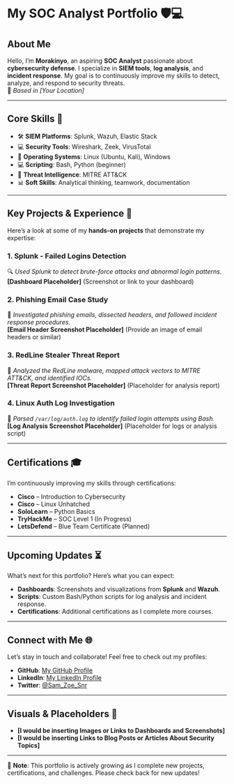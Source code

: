 # My SOC Analyst Portfolio 🛡️💻

## About Me
Hello, I’m **Morakinyo**, an aspiring **SOC Analyst** passionate about **cybersecurity defense**. I specialize in **SIEM tools**, **log analysis**, and **incident response**. My goal is to continuously improve my skills to detect, analyze, and respond to security threats.  
📍 *Based in [Your Location]*

---

## Core Skills 🧰
- 🛠️ **SIEM Platforms**: Splunk, Wazuh, Elastic Stack  
- 💻 **Security Tools**: Wireshark, Zeek, VirusTotal  
- 🐧 **Operating Systems**: Linux (Ubuntu, Kali), Windows  
- 💻 **Scripting**: Bash, Python (beginner)  
- 🧠 **Threat Intelligence**: MITRE ATT&CK  
- 📊 **Soft Skills**: Analytical thinking, teamwork, documentation

---

## Key Projects & Experience 📂
Here’s a look at some of my **hands-on projects** that demonstrate my expertise:

### **1. Splunk - Failed Logins Detection**  
🔍 *Used Splunk to detect brute-force attacks and abnormal login patterns.*  
**[Dashboard Placeholder]** (Screenshot or link to your dashboard)  

### **2. Phishing Email Case Study**  
📧 *Investigated phishing emails, dissected headers, and followed incident response procedures.*  
**[Email Header Screenshot Placeholder]** (Provide an image of email headers or similar)

### **3. RedLine Stealer Threat Report**  
🦠 *Analyzed the RedLine malware, mapped attack vectors to MITRE ATT&CK, and identified IOCs.*  
**[Threat Report Screenshot Placeholder]** (Placeholder for analysis report)

### **4. Linux Auth Log Investigation**  
📜 *Parsed `/var/log/auth.log` to identify failed login attempts using Bash.*  
**[Log Analysis Screenshot Placeholder]** (Placeholder for logs or analysis script)

---

## Certifications 🎓
I’m continuously improving my skills through certifications:

- **Cisco** – Introduction to Cybersecurity  
- **Cisco** – Linux Unhatched  
- **SoloLearn** – Python Basics  
- **TryHackMe** – SOC Level 1 (In Progress)  
- **LetsDefend** – Blue Team Certificate (Planned)

---

## Upcoming Updates ⏳
What’s next for this portfolio? Here’s what you can expect:
- **Dashboards**: Screenshots and visualizations from **Splunk** and **Wazuh**.  
- **Scripts**: Custom Bash/Python scripts for log analysis and incident response.  
- **Certifications**: Additional certifications as I complete more courses.

---

## Connect with Me 🌐
Let’s stay in touch and collaborate! Feel free to check out my profiles:

- **GitHub**: [My GitHub Profile](https://github.com/YourUsername)  
- **LinkedIn**: [My LinkedIn Profile](https://www.linkedin.com/in/yourprofile)  
- **Twitter**: [@Sam_Zoe_Snr](https://twitter.com/Sam_Zoe_Snr)  

---

## Visuals & Placeholders 📸
- **[I would be inserting Images or Links to Dashboards and Screenshots]**  
- **[I would be inserting Links to Blog Posts or Articles About Security Topics]**

---

👀 **Note**: This portfolio is actively growing as I complete new projects, certifications, and challenges. Please check back for new updates!
